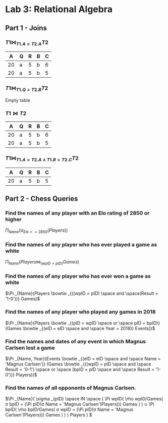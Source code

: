 # Lab 3: Relational Algebra

## Part 1 - Joins

### $T1 \bowtie _{T1.A = T2.A} T2$

| A   | Q | R | B | C |
| --- | - | - | - | - |
| 20  | a | 5 | b | 6 |
| 20  | a | 5 | b | 5 |

### $T1 \bowtie _{T1.Q = T2.B} T2$


Empty table

### $T1 \bowtie  T2$

| A   | Q | R | B | C |
| --- | - | - | - | - |
| 20  | a | 5 | b | 6 |
| 20  | a | 5 | b | 5 |

###  $T1 \bowtie _{T1.A = T2.A \wedge T1.R = T2.C} T2$

| A   | Q | R | B | C |
| --- | - | - | - | - |
| 20  | a | 5 | b | 5 |

## Part 2 - Chess Queries

### Find the names of any player with an Elo rating of 2850 or higher

$\Pi _{Name}(\sigma _{Elo >= 2850} (Players))$

### Find the names of any player who has ever played a game as white

$\Pi _{Name}(Players \bowtie _{ (wpID = pID)} Games)$ 

### Find the names of any player who has ever won a game as white

$\Pi _{Name}(Players \bowtie _{((wpID = pID) \space and \space(Result = '1-0'))} Games)$

### Find the names of any player who played any games in 2018

$\Pi _{Name}(Players \bowtie _{(pID = wpID \space or \space pID = bpID)} (Games \bowtie _{(eID = eID \space and \space Year = 2018)} Events))$

### Find the names and dates of any event in which Magnus Carlsen lost a game

$\Pi _{Name, Year}(Events \bowtie _{(eID = eID \space and \space Name = 'Magnus Carlsen')} (Games \bowtie _{((wpID = pID \space and \space Result = '0-1') \space or \space (bpID = pID \space and \space Result = '1-0'))} Players))$

### Find the names of all opponents of Magnus Carlsen.

$\Pi _{Name}(
    \sigma _{pID} \space IN \space (
        \Pi wpID(
            \rho wpID/Games(
                σ bpID = (\Pi pID(σ Name = 'Magnus Carlsen'(Players)))
                Games
            )
        )
        ∪
        \Pi bpID(
            \rho bpID/Games(
                σ wpID = (\Pi pID(σ Name = 'Magnus Carlsen'(Players)))
                Games
            )
        )
    )
    Players
)
$